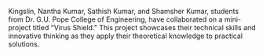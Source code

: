 Kingslin, Nantha Kumar, Sathish Kumar, and Shamsher Kumar, students from Dr. G.U. Pope College of Engineering, have collaborated on a mini-project titled "Virus Shield." This project showcases their technical skills and innovative thinking as they apply their theoretical knowledge to practical solutions.
